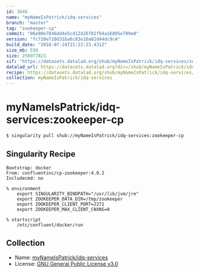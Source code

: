 ```yaml
---
id: 3646
name: "myNameIsPatrick/idq-services"
branch: "master"
tag: "zookeeper-cp"
commit: "06e00e7846dd4e5cd12426f02f94a16805e709e0"
version: "fc720ef10d31ba6c83e10a02d44dc9c4"
build_date: "2018-07-24T21:22:23.431Z"
size_mb: 550
size: 258977823
sif: "https://datasets.datalad.org/shub/myNameIsPatrick/idq-services/zookeeper-cp/2018-07-24-06e00e78-fc720ef1/fc720ef10d31ba6c83e10a02d44dc9c4.simg"
datalad_url: https://datasets.datalad.org?dir=/shub/myNameIsPatrick/idq-services/zookeeper-cp/2018-07-24-06e00e78-fc720ef1/
recipe: https://datasets.datalad.org/shub/myNameIsPatrick/idq-services/zookeeper-cp/2018-07-24-06e00e78-fc720ef1/Singularity
collection: myNameIsPatrick/idq-services
---
```


# myNameIsPatrick/idq-services:zookeeper-cp

```bash
$ singularity pull shub://myNameIsPatrick/idq-services:zookeeper-cp
```

## Singularity Recipe

```singularity
Bootstrap: docker
From: confluentinc/cp-zookeeper:4.0.2
Includecmd: no

% environment
    export SINGULARITY_BINDPATH="/usr/lib/jvm/jre"
    export ZOOKEEPER_DATA_DIR=/tmp/zookeeper
    export ZOOKEEPER_CLIENT_PORT=2271
    export ZOOKEEPER_MAX_CLIENT_CNXNS=0

% startscript
    /etc/confluent/docker/run
```

## Collection

 - Name: [myNameIsPatrick/idq-services](https://github.com/myNameIsPatrick/idq-services)
 - License: [GNU General Public License v3.0](https://api.github.com/licenses/gpl-3.0)

